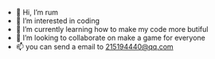 - 👋 Hi, I’m rum
- 👀 I’m interested in coding
- 🌱 I’m currently learning how to make my code more butiful
- 💞️ I’m looking to collaborate on make a game for everyone
- 📫 you can send a email to 215194440@qq.com

<!---
rum/rum is a ✨ special ✨ repository because its `README.md` (this file) appears on your GitHub profile.
You can click the Preview link to take a look at your changes.
--->

